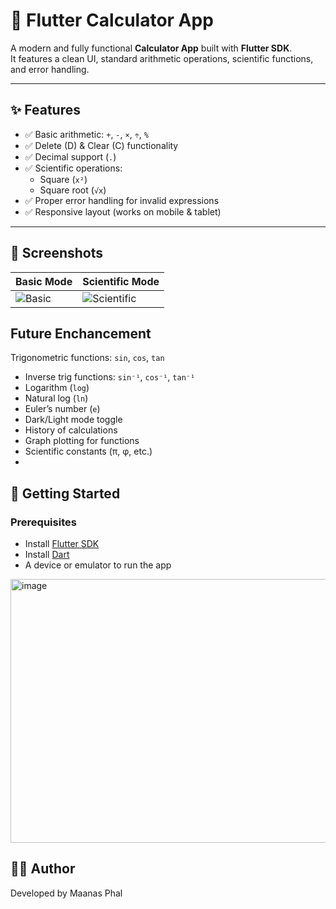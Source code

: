 # 🧮 Flutter Calculator App

A modern and fully functional **Calculator App** built with **Flutter SDK**.  
It features a clean UI, standard arithmetic operations, scientific functions, and error handling.

---

## ✨ Features

- ✅ Basic arithmetic: `+`, `-`, `×`, `÷`, `%`
- ✅ Delete (D) & Clear (C) functionality
- ✅ Decimal support (`.`)
- ✅ Scientific operations:
  - Square (`x²`)
  - Square root (`√x`)
- ✅ Proper error handling for invalid expressions
- ✅ Responsive layout (works on mobile & tablet)

---

## 📸 Screenshots

| Basic Mode | Scientific Mode |
|------------|-----------------|
| ![Basic](screenshots/calc.png) | ![Scientific](screenshots/scientific.png) |


## Future Enchancement
 Trigonometric functions: `sin`, `cos`, `tan`
  - Inverse trig functions: `sin⁻¹`, `cos⁻¹`, `tan⁻¹`
  - Logarithm (`log`)
  - Natural log (`ln`)
  - Euler’s number (`e`)
  -  Dark/Light mode toggle
  -  History of calculations
  -  Graph plotting for functions
  -  Scientific constants (π, φ, etc.)
  - 

## 🚀 Getting Started

### Prerequisites
- Install [Flutter SDK](https://docs.flutter.dev/get-started/install)
- Install [Dart](https://dart.dev/get-dart)
- A device or emulator to run the app

<img width="710" height="422" alt="image" src="https://github.com/user-attachments/assets/73fae285-19c2-4027-9e63-e3d59ee01793" />

## 👨‍💻 Author
Developed by Maanas Phal
 


